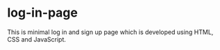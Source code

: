 # log-in-page

This is minimal log in and sign up page which is developed using HTML, CSS and JavaScript.

